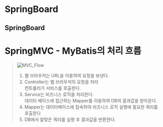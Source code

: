 # SpringBoard
 SpringBoard
 --- 
# SpringMVC - MyBatis의 처리 흐름
> ![MVC_Flow](MVC_Flow.png)
> 1. 웹 브라우저는 URL을 이용하여 요청을 보낸다.
> 2. Controller는 웹 브라우저의 요청을 처리<br>컨트롤러가 서비스를 호출한다.
> 3. Service는 비즈니스 로직을 처리한다.<br>데이터 베이스에 접근하는 Mapper를 이용하여 DB의 결과값을 받아온다.
> 4. Mapper는 데이터베이스에 접속하여 비즈니스 로직 실행에 필요한 쿼리를 호출한다
> 5. DB에서 알맞은 쿼리를 실행 후 결과값을 반환한다.
